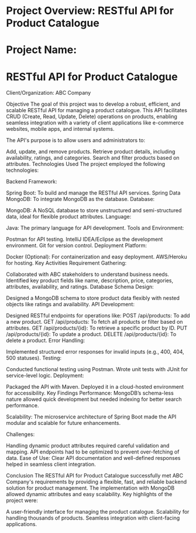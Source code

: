 # Project Overview: RESTful API for Product Catalogue
# Project Name:
# RESTful API for Product Catalogue

Client/Organization:
ABC Company

Objective
The goal of this project was to develop a robust, efficient, and scalable RESTful API for managing a product catalogue. This API facilitates CRUD (Create, Read, Update, Delete) operations on products, enabling seamless integration with a variety of client applications like e-commerce websites, mobile apps, and internal systems.

The API's purpose is to allow users and administrators to:

Add, update, and remove products.
Retrieve product details, including availability, ratings, and categories.
Search and filter products based on attributes.
Technologies Used
The project employed the following technologies:

Backend Framework:

Spring Boot: To build and manage the RESTful API services.
Spring Data MongoDB: To integrate MongoDB as the database.
Database:

MongoDB: A NoSQL database to store unstructured and semi-structured data, ideal for flexible product attributes.
Language:

Java: The primary language for API development.
Tools and Environment:

Postman for API testing.
IntelliJ IDEA/Eclipse as the development environment.
Git for version control.
Deployment Platform:

Docker (Optional): For containerization and easy deployment.
AWS/Heroku for hosting.
Key Activities
Requirement Gathering:

Collaborated with ABC stakeholders to understand business needs.
Identified key product fields like name, description, price, categories, attributes, availability, and ratings.
Database Schema Design:

Designed a MongoDB schema to store product data flexibly with nested objects like ratings and availability.
API Development:

Designed RESTful endpoints for operations like:
POST /api/products: To add a new product.
GET /api/products: To fetch all products or filter based on attributes.
GET /api/products/{id}: To retrieve a specific product by ID.
PUT /api/products/{id}: To update a product.
DELETE /api/products/{id}: To delete a product.
Error Handling:

Implemented structured error responses for invalid inputs (e.g., 400, 404, 500 statuses).
Testing:

Conducted functional testing using Postman.
Wrote unit tests with JUnit for service-level logic.
Deployment:

Packaged the API with Maven.
Deployed it in a cloud-hosted environment for accessibility.
Key Findings
Performance:
MongoDB’s schema-less nature allowed quick development but needed indexing for better search performance.

Scalability:
The microservice architecture of Spring Boot made the API modular and scalable for future enhancements.

Challenges:

Handling dynamic product attributes required careful validation and mapping.
API endpoints had to be optimized to prevent over-fetching of data.
Ease of Use:
Clear API documentation and well-defined responses helped in seamless client integration.

Conclusion
The RESTful API for Product Catalogue successfully met ABC Company's requirements by providing a flexible, fast, and reliable backend solution for product management. The implementation with MongoDB allowed dynamic attributes and easy scalability. Key highlights of the project were:

A user-friendly interface for managing the product catalogue.
Scalability for handling thousands of products.
Seamless integration with client-facing applications.
